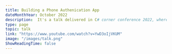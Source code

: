 ```yaml
---
title: Building a Phone Authenication App
dateMonthYear: October 2022
description:  It's a talk delivered in C# corner conference 2022, where we see how to build a phone authentication app using Appwrite and Twilio
type: page
topic: talk
link: "https://www.youtube.com/watch?v=YwD3oIjVKUM"
image: "/images/talk.png"
ShowReadingTime: false
---
```

